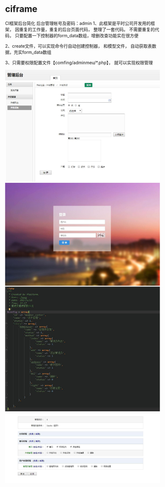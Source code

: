 # ciframe

CI框架后台简化
后台管理帐号及密码：admin
1、此框架是平时公司开发用的框架， 因重复的工作量，重复的后台页面代码， 整理了一套代码。
不需要重复的代码， 只要配置一下控制器的form_data数组，增删改查功能实在很方便

2、create文件，可以实现命令行自动创建控制器， 和模型文件， 自动获取表数据，充实form_data数组

3、只需要权限配置文件【comfing/adminmeu/*.php】， 就可以实现权限管理

![image](screenshot/pic1.jpg)
![image](screenshot/pic2.jpg)
![image](screenshot/pic3.jpg)
![image](screenshot/pic4.jpg)